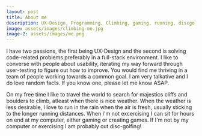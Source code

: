 ```yaml
---
layout: post
title: About me
description: UX-Design, Programming, Climbing, gaming, running, discgolfing, and random facts.
image: assets/images/climbing-me.jpg
image-2: assets/images/me.png
---
```


I have two passions, the first being UX-Design and the second is solving code-related problems preferably in a full-stack environment. I like to converse with people about usability, iterating my way forward through user-testing to figure out how to improve. You would find me thriving in a team of people working towards a common goal. I am very talkative and I do love random facts. If you know one, please let me know ASAP.

On my free time I like to travel the world to search for majestics cliffs and boulders to climb, atleast when there is nice weather. When the weather is less desirable, I love to run in the rain when the air is fresh, usually sticking to the longer running distances. When I'm not excercising I can sit for hours on end at my computer, either gaming or creating games. If I'm not by my computer or exercising I am probably out disc-golfing! 

<span class="image main"><img src="{{ site.baseurl }}/{{ page.image-2 }}" alt="" /></span>